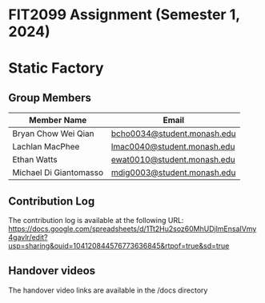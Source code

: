 # FIT2099 Assignment (Semester 1, 2024)
# Static Factory

## Group Members

| Member Name             | Email                             |
|-------------------------|-----------------------------------|
| Bryan Chow Wei Qian     | bcho0034@student.monash.edu       |
| Lachlan MacPhee         | lmac0040@student.monash.edu       |
| Ethan Watts             | ewat0010@student.monash.edu       |
| Michael Di Giantomasso  | mdig0003@student.monash.edu       |

## Contribution Log
The contribution log is available at the following URL:
https://docs.google.com/spreadsheets/d/1Tt2Hu2soz60MhUDjlmEnsaIVmy4gavlr/edit?usp=sharing&ouid=104120844576773636845&rtpof=true&sd=true

## Handover videos
The handover video links are available in the /docs directory